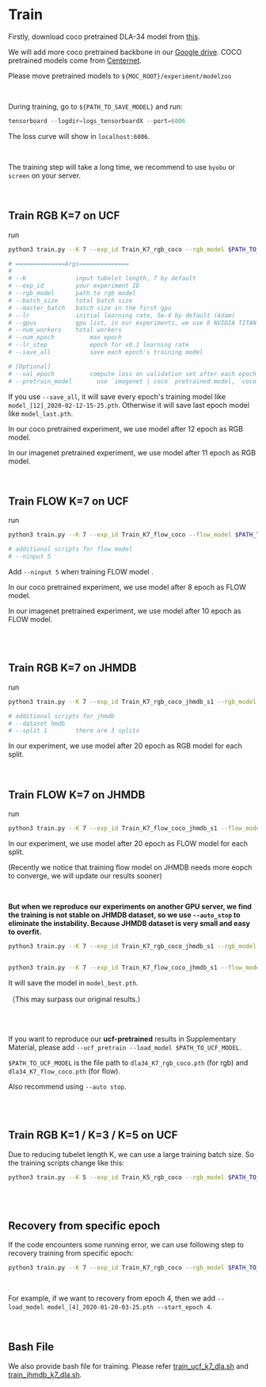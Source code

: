 # Train

Firstly, download coco pretrained DLA-34 model from [this](https://drive.google.com/file/d/13Sf66b1cEa6ReWMljMmoie4kXA_JBT8T/view?usp=sharing).

We will add more coco pretrained backbone in our [Google drive](https://drive.google.com/drive/folders/1r2uYo-4hL6oOzRARFsYIn5Pu2Lv7VS6m?usp=sharing). COCO pretrained models come from [Centernet](https://drive.google.com/open?id=1px-Xg7jXSC79QqgsD1AAGJQkuf5m0zh_).

Please move pretrained models to `${MOC_ROOT}/experiment/modelzoo`

<br/>

During training,  go to `${PATH_TO_SAVE_MODEL}` and run:

```powershell
tensorboard --logdir=logs_tensorboardX --port=6006
```

 The loss curve will show in `localhost:6006`.

<br/>

The training step will take a long time, we recommend to use `byobu` or `screen` on your server.

<br/>

## Train RGB K=7 on UCF

run

```bash
python3 train.py --K 7 --exp_id Train_K7_rgb_coco --rgb_model $PATH_TO_SAVE_MODEL --batch_size 63 --master_batch 7 --lr 5e-4 --gpus 0,1,2,3,4,5,6,7 --num_workers 16 --num_epochs 12 --lr_step 6,8 --save_all

# ==============Args==============
#
# --K              input tubelet length, 7 by default
# --exp_id         your experiment ID
# --rgb_model      path to rgb model
# --batch_size     total batch size 
# --master_batch   batch size in the first gpu
# --lr             initial learning rate, 5e-4 by default (Adam)
# --gpus           gpu list, in our experiments, we use 8 NVIDIA TITAN XP
# --num_workers    total workers
# --num_epoch          max epoch
# --lr_step            epoch for x0.1 learning rate
# --save_all           save each epoch's training model

# [Optional]
# --val_epoch          compute loss on validation set after each epoch
# --pretrain_model		 use `imagenet | coco` pretrained model, `coco` by default
```

If you use `--save_all`, it will save every epoch's training model like `model_[12]_2020-02-12-15-25.pth`. Otherwise it will save last epoch model like `model_last.pth`.

In our coco pretrained experiment, we use model after 12 epoch as RGB model.

In our imagenet pretrained experiment, we use model after 11 epoch as RGB model.

<br/>

## Train FLOW K=7 on UCF

run

```bash
python3 train.py --K 7 --exp_id Train_K7_flow_coco --flow_model $PATH_TO_SAVE_MODEL --batch_size 62 --master_batch 6 --lr 5e-4 --gpus 0,1,2,3,4,5,6,7 --num_workers 16 --num_epochs 10 --lr_step 6,8 --ninput 5 --save_all

# additional scripts for flow model
# --ninput 5
```

Add  `--ninput 5`  when training FLOW model .

In our coco pretrained experiment, we use model after 8 epoch as FLOW model.

In our imagenet pretrained experiment, we use model after 10 epoch as FLOW model.

<br/>

<br/>





## Train RGB K=7 on JHMDB

run

```bash
python3 train.py --K 7 --exp_id Train_K7_rgb_coco_jhmdb_s1 --rgb_model $PATH_TO_SAVE_MODEL --batch_size 63 --master_batch 7 --lr 5e-4 --gpus 0,1,2,3,4,5,6,7 --num_workers 16 --num_epochs 20 --lr_step 6,8 --dataset hmdb --split 1

# additional scripts for jhmdb
# --dataset hmdb
# --split 1        there are 3 splits
```

In our experiment, we use model after 20 epoch as RGB model for each split.

<br/>

## Train FLOW K=7 on JHMDB

run

```bash
python3 train.py --K 7 --exp_id Train_K7_flow_coco_jhmdb_s1 --flow_model $PATH_TO_SAVE_MODEL --batch_size 62 --master_batch 6 --lr 5e-4 --gpus 0,1,2,3,4,5,6,7 --num_workers 16 --num_epochs 20 --lr_step 9,12 --ninput 5 --dataset hmdb --split 1
```

In our experiment, we use model after 20 epoch as FLOW model for each split.

(Recently we notice that training flow model on JHMDB needs more eopch to converge, we will update our results sooner)

<br/>

**But when we reproduce our experiments on another GPU server, we find the training is not stable on JHMDB dataset, so we use `--auto_stop` to eliminate the instability. Because JHMDB dataset is very small and easy to overfit.**

```bash
python3 train.py --K 7 --exp_id Train_K7_rgb_coco_jhmdb_s1 --rgb_model $PATH_TO_SAVE_MODEL --batch_size 63 --master_batch 7 --lr 5e-4 --gpus 0,1,2,3,4,5,6,7 --num_workers 16 --num_epochs 25 --lr_step 8,16 --dataset hmdb --split 1 --auto_stop


python3 train.py --K 7 --exp_id Train_K7_flow_coco_jhmdb_s1 --flow_model $PATH_TO_SAVE_MODEL --batch_size 62 --master_batch 6 --lr 5e-4 --gpus 0,1,2,3,4,5,6,7 --num_workers 16 --num_epochs 25 --lr_step 12,20 --ninput 5 --dataset hmdb --split 1 --auto_stop
```

It will save the model in `model_best.pth`.

（This may surpass our original results.）

<br/>

<br/>

If you want to reproduce our **ucf-pretrained** results in Supplementary Material, please add `--ucf_pretrain --load_model $PATH_TO_UCF_MODEL`.

`$PATH_TO_UCF_MODEL` is the file path to `dla34_K7_rgb_coco.pth` (for rgb) and `dla34_K7_flow_coco.pth` (for flow).

Also recommend using `--auto stop`.

<br/>

<br/>

## Train RGB K=1 / K=3 / K=5 on UCF

Due to reducing tubelet length K, we can use a large training batch size. So the training scripts change like this:

```bash
python3 train.py --K 5 --exp_id Train_K5_rgb_coco --rgb_model $PATH_TO_SAVE_MODEL --batch_size 108 --master_batch 10 --lr 5e-4 --gpus 0,1,2,3,4,5,6,7 --num_workers 16 --num_epochs 13 --lr_step 4,8 --save_all
```

<br/>

<br/>

## Recovery from specific epoch

If the code encounters some running error, we can use following step to recovery training from specific epoch:

```bash
python3 train.py --K 7 --exp_id Train_K7_rgb_coco --rgb_model $PATH_TO_SAVE_MODEL --batch_size 63 --master_batch 7 --lr 5e-4 --gpus 0,1,2,3,4,5,6,7 --num_workers 16 --num_epochs 13 --lr_step 6,8 --save_all --load_model ? --start_epoch ?
```

<br/>

For example, if we want to recovery from epoch 4, then we add `--load_model model_[4]_2020-01-20-03-25.pth --start_epoch 4`.

<br/>

## Bash File

We also provide bash file for training. Please refer [train_ucf_k7_dla.sh](../scripts/train_ucf_k7_dla.sh) and [train_jhmdb_k7_dla.sh](../scripts/train_jhmdb_k7_dla.sh).